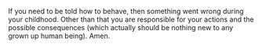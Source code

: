If you need to be told how to behave, then something went wrong during your childhood.
Other than that you are responsible for your actions and the possible consequences
(which actually should be nothing new to any grown up human being). Amen.
